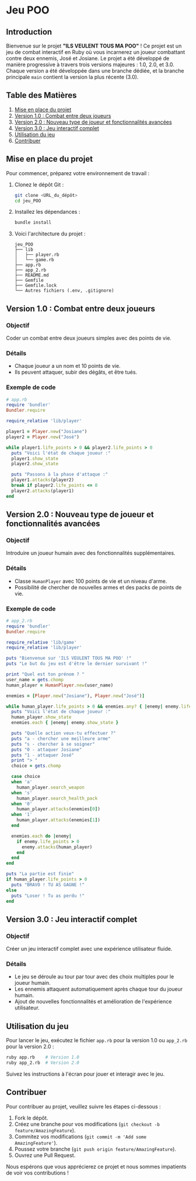 # Jeu POO

## Introduction

Bienvenue sur le projet **"ILS VEULENT TOUS MA POO"** ! Ce projet est un jeu de combat interactif en Ruby où vous incarnerez un joueur combattant contre deux ennemis, José et Josiane. Le projet a été développé de manière progressive à travers trois versions majeures : 1.0, 2.0, et 3.0. Chaque version a été développée dans une branche dédiée, et la branche principale `main` contient la version la plus récente (3.0).

## Table des Matières

1. [Mise en place du projet](#mise-en-place-du-projet)
2. [Version 1.0 : Combat entre deux joueurs](#version-10--combat-entre-deux-joueurs)
3. [Version 2.0 : Nouveau type de joueur et fonctionnalités avancées](#version-20--nouveau-type-de-joueur-et-fonctionnalités-avancées)
4. [Version 3.0 : Jeu interactif complet](#version-30--jeu-interactif-complet)
5. [Utilisation du jeu](#utilisation-du-jeu)
6. [Contribuer](#contribuer)

## Mise en place du projet

Pour commencer, préparez votre environnement de travail :

1. Clonez le dépôt Git :
    ```sh
    git clone <URL_du_dépôt>
    cd jeu_POO
    ```

2. Installez les dépendances :
    ```sh
    bundle install
    ```

3. Voici l'architecture du projet :
    ```
    jeu_POO
    ├── lib
    │   ├── player.rb
    │   └── game.rb
    ├── app.rb
    ├── app_2.rb
    ├── README.md
    ├── Gemfile
    ├── Gemfile.lock
    └── Autres fichiers (.env, .gitignore)
    ```

## Version 1.0 : Combat entre deux joueurs

### Objectif
Coder un combat entre deux joueurs simples avec des points de vie.

### Détails
- Chaque joueur a un nom et 10 points de vie.
- Ils peuvent attaquer, subir des dégâts, et être tués.

### Exemple de code
```ruby
# app.rb
require 'bundler'
Bundler.require

require_relative 'lib/player'

player1 = Player.new("Josiane")
player2 = Player.new("José")

while player1.life_points > 0 && player2.life_points > 0
  puts "Voici l'état de chaque joueur :"
  player1.show_state
  player2.show_state

  puts "Passons à la phase d'attaque :"
  player1.attacks(player2)
  break if player2.life_points <= 0
  player2.attacks(player1)
end
```

## Version 2.0 : Nouveau type de joueur et fonctionnalités avancées

### Objectif
Introduire un joueur humain avec des fonctionnalités supplémentaires.

### Détails
- Classe `HumanPlayer` avec 100 points de vie et un niveau d'arme.
- Possibilité de chercher de nouvelles armes et des packs de points de vie.

### Exemple de code
```ruby
# app_2.rb
require 'bundler'
Bundler.require

require_relative 'lib/game'
require_relative 'lib/player'

puts "Bienvenue sur 'ILS VEULENT TOUS MA POO' !"
puts "Le but du jeu est d'être le dernier survivant !"

print "Quel est ton prénom ? "
user_name = gets.chomp
human_player = HumanPlayer.new(user_name)

enemies = [Player.new("Josiane"), Player.new("José")]

while human_player.life_points > 0 && enemies.any? { |enemy| enemy.life_points > 0 }
  puts "Voici l'état de chaque joueur :"
  human_player.show_state
  enemies.each { |enemy| enemy.show_state }

  puts "Quelle action veux-tu effectuer ?"
  puts "a - chercher une meilleure arme"
  puts "s - chercher à se soigner"
  puts "0 - attaquer Josiane"
  puts "1 - attaquer José"
  print "> "
  choice = gets.chomp

  case choice
  when 'a'
    human_player.search_weapon
  when 's'
    human_player.search_health_pack
  when '0'
    human_player.attacks(enemies[0])
  when '1'
    human_player.attacks(enemies[1])
  end

  enemies.each do |enemy|
    if enemy.life_points > 0
      enemy.attacks(human_player)
    end
  end
end

puts "La partie est finie"
if human_player.life_points > 0
  puts "BRAVO ! TU AS GAGNE !"
else
  puts "Loser ! Tu as perdu !"
end
```

## Version 3.0 : Jeu interactif complet

### Objectif
Créer un jeu interactif complet avec une expérience utilisateur fluide.

### Détails
- Le jeu se déroule au tour par tour avec des choix multiples pour le joueur humain.
- Les ennemis attaquent automatiquement après chaque tour du joueur humain.
- Ajout de nouvelles fonctionnalités et amélioration de l'expérience utilisateur.

## Utilisation du jeu

Pour lancer le jeu, exécutez le fichier `app.rb` pour la version 1.0 ou `app_2.rb` pour la version 2.0 :

```sh
ruby app.rb    # Version 1.0
ruby app_2.rb  # Version 2.0
```

Suivez les instructions à l'écran pour jouer et interagir avec le jeu.

## Contribuer

Pour contribuer au projet, veuillez suivre les étapes ci-dessous :

1. Fork le dépôt.
2. Créez une branche pour vos modifications (`git checkout -b feature/AmazingFeature`).
3. Commitez vos modifications (`git commit -m 'Add some AmazingFeature'`).
4. Poussez votre branche (`git push origin feature/AmazingFeature`).
5. Ouvrez une Pull Request.

Nous espérons que vous apprécierez ce projet et nous sommes impatients de voir vos contributions !